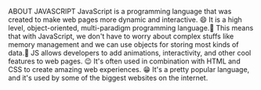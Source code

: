 ABOUT JAVASCRIPT
JavaScript is a programming language that was created to make web pages more dynamic and interactive. 😄
It is a high level, object-oriented, multi-paradigm programming language.🥳
This means that with JavaScript, we don't have to worry about complex stuffs like memory management and we can use objects for storing most kinds of data.🤩
 JS allows developers to add animations, interactivity, and other cool features to web pages. 😉  It's often used in combination with HTML and CSS to create amazing web experiences. 😁  It's a pretty popular language, and it's used by some of the biggest websites on the internet.
